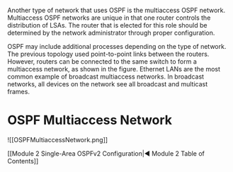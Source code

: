 Another type of network that uses OSPF is the multiaccess OSPF network. Multiaccess OSPF networks are unique in that one router controls the distribution of LSAs. The router that is elected for this role should be determined by the network administrator through proper configuration.

OSPF may include additional processes depending on the type of network. The previous topology used point-to-point links between the routers. However, routers can be connected to the same switch to form a multiaccess network, as shown in the figure. Ethernet LANs are the most common example of broadcast multiaccess networks. In broadcast networks, all devices on the network see all broadcast and multicast frames.

# **OSPF Multiaccess Network**
![[OSPFMultiaccessNetwork.png]]

[[Module 2 Single-Area OSPFv2 Configuration|◀ Module 2 Table of Contents]]